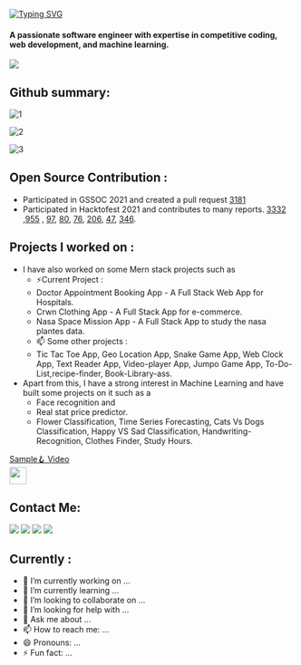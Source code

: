 [![Typing SVG](https://readme-typing-svg.demolab.com?font=Fira+Code&pause=1500&color=F7070A&background=191BFF00&vCenter=true&width=435&lines=+Hi+there!+I'm+Anurag+Dwivedi%2C+)](https://git.io/typing-svg)

#### A passionate software engineer with expertise in competitive coding, web development, and machine learning.


![](https://media.giphy.com/media/3iyKHMIKg5VWG6qHUm/giphy.gif)

## Github summary:

![1](https://github-readme-streak-stats.herokuapp.com/?user=anuragdw710) 

![2](https://github-readme-stats-sigma-five.vercel.app/api?username=anuragdw710&show_icons=true&theme=maroongold)

![3](https://github-readme-stats-sigma-five.vercel.app/api/top-langs/?username=anuragdw710&layout=compact)


## Open Source Contribution :

* Participated in GSSOC 2021 and created a pull request [3181](https://github.com/girlscript/winter-of-contributing/pull/3181)
* Participated in Hacktofest 2021 and contributes to many reports. [3332](https://github.com/jina-ai/jina/pull/3332) ,[955](https://github.com/twowaits/make-pull-request/pull/955) , [97](https://github.com/SarthakKeshari/CPP-Questions-and-Solutions/pull/97), [80](https://github.com/SarthakKeshari/CPP-Questions-and-Solutions/issues/80), [76](https://github.com/sachuverma/DataStructures-Algorithms/pull/76), [206](https://github.com/aropan/clist/issues/206), [47](https://github.com/meooow25/carrot/issues/47), [346](https://github.com/AllAlgorithms/cpp/pull/346).


## Projects I worked on :

* I have also worked on some Mern stack projects such as
  * ⚡Current Project : 
  * Doctor Appointment Booking App - A Full Stack Web App for Hospitals. 
  * Crwn Clothing App -  A Full Stack App for e-commerce. 
  * Nasa Space Mission App - A Full Stack App to study the nasa plantes data.
  * 📫 Some other projects :
  * Tic Tac Toe App, Geo Location App, Snake Game App, Web Clock App, Text Reader App, Video-player App, Jumpo Game App, To-Do-List,recipe-finder, Book-Library-ass. 
* Apart from this, I have a strong interest in Machine Learning and have built some projects on it such as a 
  * Face recognition and
  *  Real stat price predictor.  
  *  Flower Classification, Time Series Forecasting, Cats Vs Dogs Classification, Happy VS Sad Classification, Handwriting-Recognition, Clothes Finder, Study Hours.
  <div>
 [Sample🪝 Video](https://www.youtube.com/watch?v=1MDSDfJSC08&list=PLzaLmZGByna7Pw1D5_EXcPods9k5xCAFa)     
 <img src="https://cultofthepartyparrot.com/flags/hd/indiaparrot.gif" width="30" height="30"/>
 </div>


 ## Contact Me:
 
[![](https://img.shields.io/badge/LinkedIn-0077B5?style=for-the-badge&logo=linkedin&logoColor=white)](https://www.linkedin.com/in/anuragdwivedi45/)
[![](https://img.shields.io/badge/Twitter-1DA1F2?style=for-the-badge&logo=twitter&logoColor=white)](https://twitter.com/Anuragdwivedi45)
[![](https://img.shields.io/badge/YouTube-FF0000?style=for-the-badge&logo=youtube&logoColor=white)](https://www.youtube.com/@hydracody)
[![](https://img.shields.io/badge/Codeforces-445f9d?style=for-the-badge&logo=Codeforces&logoColor=white)](https://anuragdwivedi.carrd.co/)


##  Currently :

- 🔭 I’m currently working on ...
- 🌱 I’m currently learning ...
- 👯 I’m looking to collaborate on ...
- 🤔 I’m looking for help with ...
- 💬 Ask me about ...
- 📫 How to reach me: ...
- 😄 Pronouns: ...
- ⚡ Fun fact: ...

